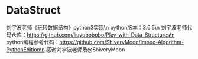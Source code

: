 # DataStruct
刘宇波老师《玩转数据结构》python3实现\n
python版本：3.6.5\n
刘宇波老师代码仓库：https://github.com/liuyubobobo/Play-with-Data-Structures\n
python编程参考代码：https://github.com/ShiveryMoon/Imooc-Algorithm-PythonEdition\n
感谢刘宇波老师及@ShiveryMoon
